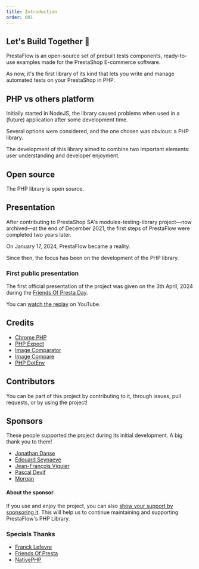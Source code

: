 ```yaml
---
title: Introduction
order: 001
---
```


## Let's Build Together 🚀

<span class="bg-clip-text bg-gradient-to-tl from-blue-400 to-teal-600 font-semibold text-transparent">PrestaFlow</span> is an open-source set of prebuilt tests components, ready-to-use examples made for the PrestaShop E-commerce software.

As now, it's the first library of its kind that lets you write and manage automated tests on your PrestaShop in PHP.


## PHP vs others platform

Initially started in NodeJS, the library caused problems when used in a (future) application after some development time.

Several options were considered, and the one chosen was obvious: a PHP library.

The development of this library aimed to combine two important elements: user understanding and developer enjoyment.

## Open source

The PHP library is open source.

## Presentation

After contributing to PrestaShop SA's modules-testing-library project—now archived—at the end of December 2021, the first steps of <span class="bg-clip-text bg-gradient-to-tl from-blue-400 to-teal-600 font-semibold text-transparent">PrestaFlow</span> were completed two years later.

On January 17, 2024, <span class="bg-clip-text bg-gradient-to-tl from-blue-400 to-teal-600 font-semibold text-transparent">PrestaFlow</span> became a reality.

Since then, the focus has been on the development of the PHP library.

### First public presentation

The first official presentation of the project was given on the 3th April, 2024 during the [Friends Of Presta Day](https://friendsofpresta.org/friends-of-presta-day-fop-day/).

You can [watch the replay](https://www.youtube.com/watch?v=fJAhWu8LpKM) on YouTube.

## Credits

- [Chrome PHP](https://github.com/chrome-php/chrome)
- [PHP Expect](https://bitbucket.org/nunzion/php-expect/src/master/)
- [Image Comparator](https://github.com/sapientpro/image-comparator)
- [Image Compare](https://github.com/inceddy/ImageCompare)
- [PHP DotEnv](https://github.com/vlucas/phpdotenv)

## Contributors

<aside class="relative z-0 mt-5 overflow-hidden rounded-2xl bg-blue-50 px-5 ring-1 ring-black/5 dark:bg-blue-600/10">

You can be part of this project by contributing to it, through issues, pull requests, or by using the project!

</aside>

## Sponsors

These people supported the project during its initial development. A big thank you to them!

- [Jonathan Danse](https://github.com/PrestaEdit)
- [Edouard Seynaeve](https://github.com/seynaeve)
- [Jean-François Viguier](https://github.com/jf-viguier)
- [Pascal Devif](https://github.com/PascalNetenvie)
- [Morgan](https://github.com/momodemo333)

<aside class="relative z-0 mt-5 overflow-hidden rounded-2xl bg-blue-50 px-5 ring-1 ring-black/5 dark:bg-blue-600/10">

#### About the sponsor

If you use and enjoy the project, you can also [show your support by sponsoring it](https://github.com/sponsors/PrestaFlow).
This will help us to continue maintaining and supporting <span class="bg-clip-text bg-gradient-to-tl from-blue-400 to-teal-600 font-semibold text-transparent">PrestaFlow</span>'s PHP Library.

</aside>

### Specials Thanks

- [Franck Lefevre](http://lefevre.dev/)
- [Friends Of Presta](https://friendsofpresta.org/)
- [NativePHP](https://github.com/nativephp)

